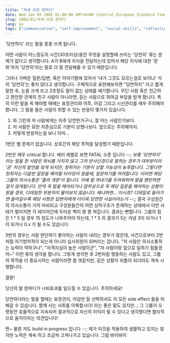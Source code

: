 ```yaml
---
title: "처세 의견 한마디"
date: Wed Jan 05 2005 01:00:00 GMT+0100 (Central European Standard Time)
slug: 2005/01/처세-의견-한마디
lang: ko
tags: ["communication", "self-improvement", "social-skills", "reflection"]
---
```


'당연하다' 라는 말을 종종 쓰게 됩니다.

어떤 사람이 어느정도의 시간(30초이상)동안 무엇을 설명할때 쓰이는 '당연히' 류는 문제가 없다고 생각합니다. A가 B에게 지식을 전달하는데 있어서 해당 지식에 대한 '문화'까지 '당연히'라는 말로 더 잘 전달해줄 수 있기 때문입니다.

그러나 가벼운 질문/답변, 혹은 이야기함에 있어서 '내가 그것도 모르는걸로 보이냐' 식의 '당연히'는 좋지 않다고 생각합니다.  구체적으로 표현해보자면 "당연하지" 라고 짧게 말한 후, 눈을 크게 뜨고 2초정도 말이 없는 상태를 얘기합니다. 무딘 사람 혹은 친근하고 편안한 관계의 친구 사람이 아니라면, 듣는 사람으로 하여금 부담을 받게 합니다. 특히 이런 말을 꼭 해야할 때에는 표정관리와 어투, 어감 그리고 시선관리를 매우 주의해야 합니다.
그 말을 들은 사람이 취할 수 있는 반응이 몇가지 있습니다.

1. 와 그런게 저 사람에게는 아주 당연한거구나, 잘 아는 사람인가보다.
2. 저 사람은 묘한 자존심으로 기분이 상했나보다. 앞으로는 주의해야지.
3. 저렇게 반응하는걸 보니 아마...

1번은 별 문제가 없습니다. 상호간의 해당 목적을 달성했기 때문입니다.

2번은 매우 critical 합니다. 에러 레벨로 보면 FATAL 수준 입니다 -_-; 보통 '당연하지' 라는 말을 한 사람은 좌뇌를 거치지 않고 그저 반사신경으로 말하는 경우가 대부분이라 '곧' 자신의 발언을 잊게 되지만, 청취자는 기분이 상할 가능성이 농후합니다. 그렇다면 청취자는 다음번 질문을 해야할 타이밍이 왔을때, 질문하기를 꺼려합니다. 
이러면 해당 그룹의 의사소통은 '졸라 개판'이 됩니다. 아예 말 꺼내기를 두려워하여 말을 왠만하면 걸지 않게됩니다. 만약 꼭 말을 해야되거나 업무상으로 꼭 해당 질문을 해야하는 상황이 왔을 경우, 디테일한 부분까지 물어보지 않습니다. 왜냐하면... 아시죠? 디테일로 들어가면 들어갈수록 해당 사항은 답변자에게 더더욱 당연한 사실이라는거 -_-;; 결국 구성원간의 의사소통이 거의 마비되고 구성원들간의 어떤 상하구조가 존재하는 상태에서 이런 사태가 벌어지면 각 레이어간에 두터운 벽이 쾅 쾅 쳐집니다. 결과는 뻔합니다. 
그룹의 힘은 1 * 5 일 경우 15 정도가 나와주어야 하는데, 1 * 5 의 결과가 5는 커녕 3이 되거나 1이 되거나 0.x 가 될 수도 있습니다.

3번의 경우는 사람 판단하기 좋아하는 사람이 내리는 경우가 많은데, 사건으로부터 2번처럼 자기방어적이 되는게 아니라 심사위원이 되버리는 겁니다. "저 사람은 의사소통하는 능력이 약하구나", "자격지심이 높은 사람이군", "저 사람이랑 앞으로 일하기 힘들겠어~" 이런 류의 생각을 합니다. 
그렇게 생각한 후 2번처럼 행동하는 사람도 있고, 그룹의 목적을 더 중요시하는 사람이라면 좀 엿같지만, 같은 상황이 되풀이 되더라도 계속 시행합니다. 

결론!

당신의 말 한마디가 나비효과를 일으킬 수 있습니다. 주의하세요!

당연하다라는 말을 할때는 표정관리, 어감만 잘 선택하셔도 이 모든 side effect 들을 피해갈 수 있습니다. 함께 사는 사회를 이룩합시다! 라는 좋은 말도 있지만..; 그 그룹이 오랫동안 효율적으로 지속되어 결과적으로 자신의 이익이 될 수 있다고 생각했다면 합리적으로 움직이자는 의견입니다!

짠~ 물론 저도 build in progress 입니다 --; 제가 이것을 적용하여 생활하고 있지는 않지만 노력은 계속 하고 조금씩 고쳐나가고 있습니다.  그럼 바이바이
